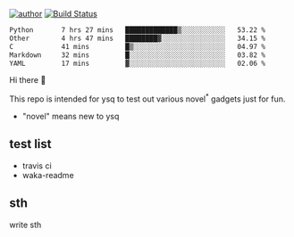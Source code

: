 [![author](https://img.shields.io/badge/author-ysq-green)](https://github.com/Yang-Shiqin)
[![Build Status](https://app.travis-ci.com/Yang-Shiqin/testall.svg?branch=main)](https://app.travis-ci.com/Yang-Shiqin/testall)

<!--START_SECTION:waka-->

```txt
Python       7 hrs 27 mins   █████████████▒░░░░░░░░░░░   53.22 %
Other        4 hrs 47 mins   ████████▓░░░░░░░░░░░░░░░░   34.15 %
C            41 mins         █▒░░░░░░░░░░░░░░░░░░░░░░░   04.97 %
Markdown     32 mins         █░░░░░░░░░░░░░░░░░░░░░░░░   03.82 %
YAML         17 mins         ▓░░░░░░░░░░░░░░░░░░░░░░░░   02.06 %
```

<!--END_SECTION:waka-->

Hi there 👋

This repo is intended for ysq to test out various novel<sup>*</sup> gadgets just for fun.

- "novel" means new to ysq

## test list
- travis ci
- waka-readme


## sth
write sth

